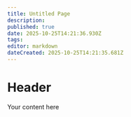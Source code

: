 ```yaml
---
title: Untitled Page
description: 
published: true
date: 2025-10-25T14:21:36.930Z
tags: 
editor: markdown
dateCreated: 2025-10-25T14:21:35.681Z
---
```


# Header
Your content here
